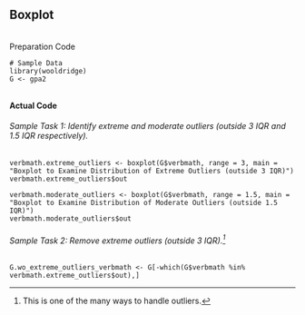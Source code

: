 ## Boxplot
</br>Preparation Code
```
# Sample Data
library(wooldridge)
G <- gpa2
```
</br>**Actual Code**
###### Sample Task 1: Identify extreme and moderate outliers (outside 3 IQR and 1.5 IQR respectively).
```
verbmath.extreme_outliers <- boxplot(G$verbmath, range = 3, main = "Boxplot to Examine Distribution of Extreme Outliers (outside 3 IQR)")
verbmath.extreme_outliers$out

verbmath.moderate_outliers <- boxplot(G$verbmath, range = 1.5, main = "Boxplot to Examine Distribution of Moderate Outliers (outside 1.5 IQR)")
verbmath.moderate_outliers$out
```
###### Sample Task 2: Remove extreme outliers (outside 3 IQR).[^1]
```
G.wo_extreme_outliers_verbmath <- G[-which(G$verbmath %in% verbmath.extreme_outliers$out),]
```
[^1]: This is one of the many ways to handle outliers.
